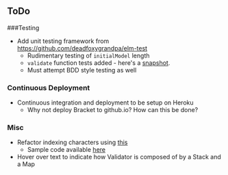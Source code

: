 ## ToDo

###Testing
- Add unit testing framework from https://github.com/deadfoxygrandpa/elm-test
	- Rudimentary testing of `initialModel` length
	- `validate` function tests added - here's a [snapshot](img/unitTests.png).
	- Must attempt BDD style testing as well 


### Continuous Deployment
- Continuous integration and deployment to be setup on Heroku
	- Why not deploy Bracket to github.io? How can this be done? 

### Misc
- Refactor indexing characters using [this](http://stackoverflow.com/questions/37281332/elm-code-for-splitting-a-string-into-list-of-tuples-containing-character-and-its/37281604#37281604)
  - Sample code available [here](https://github.com/kgashok/elmo-bracket/blob/master/indexedCharacters.elm.md)
- Hover over text to indicate how Validator is composed of by a Stack and a Map
